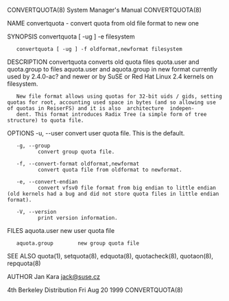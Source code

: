 CONVERTQUOTA(8)                                                                            System Manager's Manual                                                                            CONVERTQUOTA(8)



NAME
       convertquota - convert quota from old file format to new one

SYNOPSIS
       convertquota [ -ug ] -e filesystem

       convertquota [ -ug ] -f oldformat,newformat filesystem

DESCRIPTION
       convertquota  converts old quota files quota.user and quota.group to files aquota.user and aquota.group in new format currently used by 2.4.0-ac? and newer or by SuSE or Red Hat Linux 2.4 kernels on
       filesystem.

       New file format allows using quotas for 32-bit uids / gids, setting quotas for root, accounting used space in bytes (and so allowing use of quotas in ReiserFS) and it is also  architecture  indepen‐
       dent. This format introduces Radix Tree (a simple form of tree structure) to quota file.

OPTIONS
       -u, --user
              convert user quota file. This is the default.

       -g, --group
              convert group quota file.

       -f, --convert-format oldformat,newformat
              convert quota file from oldformat to newformat.

       -e, --convert-endian
              convert vfsv0 file format from big endian to little endian (old kernels had a bug and did not store quota files in little endian format).

       -V, --version
              print version information.

FILES
       aquota.user         new user quota file

       aquota.group        new group quota file

SEE ALSO
       quota(1), setquota(8), edquota(8), quotacheck(8), quotaon(8), repquota(8)

AUTHOR
       Jan Kara <jack@suse.cz>




4th Berkeley Distribution                                                                      Fri Aug 20 1999                                                                                CONVERTQUOTA(8)
